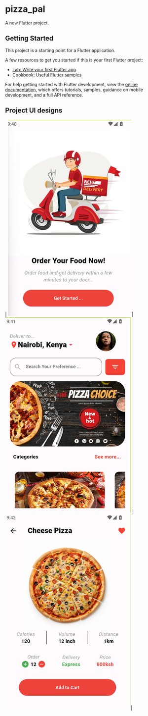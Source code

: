 # pizza_pal

A new Flutter project.

## Getting Started

This project is a starting point for a Flutter application.

A few resources to get you started if this is your first Flutter project:

- [Lab: Write your first Flutter app](https://docs.flutter.dev/get-started/codelab)
- [Cookbook: Useful Flutter samples](https://docs.flutter.dev/cookbook)

For help getting started with Flutter development, view the
[online documentation](https://docs.flutter.dev/), which offers tutorials,
samples, guidance on mobile development, and a full API reference.

## Project UI designs
| ![plot](./assets/images/Screenshot%202024-05-18%20011646.png) | ![plot](./assets/images/Screenshot%202024-05-18%20011722.png) | ![plot](./assets/images/Screenshot%202024-05-18%20011752.png)|
